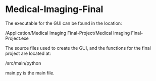 # Medical-Imaging-Final

The executable for the GUI can be found in the location:

/Application/Medical Imaging Final-Project/Medical Imaging Final-Project.exe

The source files used to create the GUI, and the functions for the final project are located at:

/src/main/python

main.py is the main file.